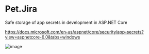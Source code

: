 # Pet.Jira

Safe storage of app secrets in development in ASP.NET Core

https://docs.microsoft.com/en-us/aspnet/core/security/app-secrets?view=aspnetcore-6.0&tabs=windows

![image](https://user-images.githubusercontent.com/62241382/195271578-05dd933e-aaf2-4fb7-824a-e16fe4038d75.png)

